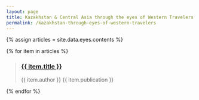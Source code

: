 ```yaml
---
layout: page
title: Kazakhstan & Central Asia through the eyes of Western Travelers
permalink: /kazakhstan-through-eyes-of-western-travelers
---
```


{% assign articles = site.data.eyes.contents %}

{% for item in articles %}

<blockquote class="blockquote">
    <a href="/sons-of-the-steppe">
    <h3 class="m-0">{{ item.title }}</h3>
    </a>
    <div class="row">
        <p>
        <span class="">{{ item.author }}</span> <span>{{ item.publication }}</span>
        </p>
    </div>
</blockquote>

{% endfor %}